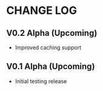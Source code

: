 CHANGE LOG
==========


## V0.2 Alpha (Upcoming)

* Improved caching support


## V0.1 Alpha (Upcoming)

* Initial testing release
